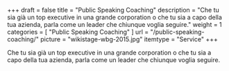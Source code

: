 +++
draft 			= false
title 			= "Public Speaking Coaching"
description		= "Che tu sia già un top executive in una grande corporation o che tu sia a capo della tua azienda, parla come un leader che chiunque voglia seguire."
weight			= 1
categories		= [ "Public Speaking Coaching" ]
url 				= "/public-speaking-coaching/"
picture 	= "wikistage-wbg-2015.jpg"
itemtype	= "Service"
+++

Che tu sia già un top executive in una grande corporation o che tu sia a capo della tua azienda, parla come un leader che chiunque voglia seguire.